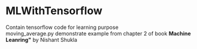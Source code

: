 # MLWithTensorflow
Contain tensorflow code for learning purpose<br/>
moving_average.py demonstrate example from chapter 2 of book <b>Machine Leanring"</b> by Nishant Shukla
